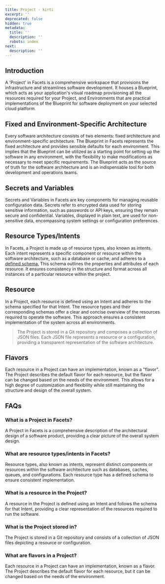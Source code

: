 ```yaml
---
title: Project - kirti
excerpt: ''
deprecated: false
hidden: true
metadata:
  title: ''
  description: ''
  robots: index
next:
  description: ''
---
```

## Introduction

A 'Project' in Facets is a comprehensive workspace that provisions the infrastructure and streamlines software development. It houses a Blueprint, which acts as your application's visual roadmap provisioning all the resources required for your Project, and Environments that are practical implementations of the Blueprint for software deployment on your selected cloud platform.

## Fixed and Environment-Specific Architecture

Every software architecture consists of two elements: fixed architecture and environment-specific architecture. The Blueprint in Facets represents the fixed architecture and provides sensible defaults for each environment. This implies that the Blueprint can be utilized as a starting point for setting up the software in any environment, with the flexibility to make modifications as necessary to meet specific requirements. The Blueprint acts as the source of truth for the software architecture and is an indispensable tool for both development and operations teams.

## Secrets and Variables

Secrets and Variables in Facets are key components for managing reusable configuration data. Secrets refer to encrypted data used for storing sensitive information, such as passwords or API keys, ensuring they remain secure and confidential. Variables, displayed in plain text, are used for non-sensitive data, encompassing system settings or configuration preferences.

## Resource Types/Intents

In Facets, a Project is made up of resource types, also known as intents. Each intent represents a specific component or resource within the software architecture, such as a database or cache, and adheres to a [defined schema.](https://github.com/Facets-cloud/facets-schemas#supported-services) This schema outlines the properties and attributes of each resource. It ensures consistency in the structure and format across all instances of a particular resource within the project.

## Resource

In a Project, each resource is defined using an Intent and adheres to the schema specified for that Intent. The resource types and their corresponding schemas offer a clear and concise overview of the resources required to operate the software. This approach ensures a consistent implementation of the system across all environments.

> The Project is stored in a Git repository and comprises a collection of JSON files. Each JSON file represents a resource or a configuration, providing a transparent representation of the software architecture.

## Flavors

Each resource in a Project can have an implementation, known as a "flavor". The Project describes the default flavor for each resource, but the flavor can be changed based on the needs of the environment. This allows for a high degree of customization and flexibility while still maintaining the structure and design of the overall system.

## FAQs

### What is a Project in Facets?

A Project in Facets is a comprehensive description of the architectural design of a software product, providing a clear picture of the overall system design.

### What are resource types/intents in Facets?

Resource types, also known as intents, represent distinct components or resources within the software architecture such as databases, caches, queues, and configurations. Each resource type has a defined schema to ensure consistent implementation.

### What is a resource in the Project?

A resource in the Project is defined using an Intent and follows the schema for that Intent, providing a clear representation of the resources required to run the software.

### What is the Project stored in?

The Project is stored in a Git repository and consists of a collection of JSON files depicting a resource or configuration.

### What are flavors in a Project?

Each resource in a Project can have an implementation, known as a flavor. The Project describes the default flavor for each resource, but it can be changed based on the needs of the environment.
